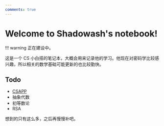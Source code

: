 ```yaml
---
comments: true
---
```


# Welcome to Shadowash's notebook!

!!! warning 
    正在建设中。

这是一个 CS 小白搭的笔记本，大概会用来记录他的学习。他现在对密码学比较感兴趣，所以相关的数学基础可能更新的也比较勤快。

## Todo
* [CSAPP](CSAPP.md)
* 抽象代数
* 初等数论
* RSA

想到的只有这么多，之后再慢慢补吧。